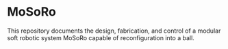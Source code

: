 # MoSoRo
This repository documents the design, fabrication, and control of a modular soft robotic system MoSoRo capable of reconfiguration into a ball. 
